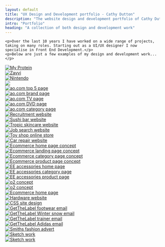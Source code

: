 ```yaml
---
layout: default
title: "UX Design and Development portfolio - Cathy Dutton"
description: "The website design and development portfolio of Cathy Dutton"
intro: "Portfolio"
heading: "A collection of both design and development work"
---
```





	<p>Over the last 10 years I have worked on a wide range of projects, taking on many roles. Starting out as a UI/UX designer I now specialise in Front End Development.</p>
	<p>Below are just a few examples of my design and development work...</p>
</section>
<section>
	<div class="baguetteBoxFour gallery">
	<div class="portfolio-gallery--thumbnail">
		<a href="assets/img/portfolio/my-protein.jpg" class="image-wrapper image-wrapper--portfolio">
			<img src="assets/img/thumbs/my-protein.jpg" alt="My Protein" class="image-wrapper__image">
		</a>
	</div>
	<div class="portfolio-gallery--thumbnail">
		<a href="assets/img/portfolio/zavvi.jpg" class="image-wrapper image-wrapper--portfolio">
			<img src="assets/img/thumbs/zavvi.jpg" alt="Zavvi" class="image-wrapper__image">
		</a>
	</div>
	<div class="portfolio-gallery--thumbnail">
		<a href="assets/img/portfolio/nintendo.jpg" class="image-wrapper image-wrapper--portfolio">
			<img src="assets/img/thumbs/nintendo.jpg" alt="Nintendo" class="image-wrapper__image">
		</a>
	</div>
		<div class="portfolio-gallery--thumbnail">
			<a href="assets/img/portfolio/ao-top-5.jpg" class="image-wrapper image-wrapper--portfolio">
				<img src="assets/img/thumbs/ao-top-5.jpg" class="image-wrapper__image">
			</a>
		</div>
		<div class="portfolio-gallery--thumbnail">
			<a href="assets/img/portfolio/ao-set-top.jpg" class="image-wrapper image-wrapper--portfolio">
				<img src="assets/img/thumbs/ao-set-top.jpg" alt="ao.com top 5 page" class="image-wrapper__image">
			</a>
		</div>
		<div class="portfolio-gallery--thumbnail">
			<a href="assets/img/portfolio/ao-samsung.jpg" class="image-wrapper image-wrapper--portfolio">
				<img src="assets/img/thumbs/ao-samsung.jpg" alt="ao.com brand page" class="image-wrapper__image">
			</a>
		</div>
		<div class="portfolio-gallery--thumbnail">
			<a href="assets/img/portfolio/ao-tv.jpg" class="image-wrapper image-wrapper--portfolio">
				<img src="assets/img/thumbs/ao-tv.jpg" alt="ao.com TV page" class="image-wrapper__image">
			</a>
		</div>
		<div class="portfolio-gallery--thumbnail">
			<a href="assets/img/portfolio/ao-dvd.jpg" class="image-wrapper image-wrapper--portfolio">
				<img src="assets/img/thumbs/ao-dvd.jpg" alt="ao.com DVD page" class="image-wrapper__image">
			</a>
		</div>
		<div class="portfolio-gallery--thumbnail">
			<a href="assets/img/portfolio/ao-cat.jpg" class="image-wrapper image-wrapper--portfolio">
				<img src="assets/img/thumbs/ao-cat.jpg" alt="ao.com category page" class="image-wrapper__image">
			</a>
		</div>
		<div class="portfolio-gallery--thumbnail">
			<a href="assets/img/portfolio/recruit.jpg" class="image-wrapper image-wrapper--portfolio">
				<img src="assets/img/thumbs/recruit.jpg" alt="Recruitment website" class="image-wrapper__image">
			</a>
		</div>
		<div class="portfolio-gallery--thumbnail">
			<a href="assets/img/portfolio/sushi.jpg" class="image-wrapper image-wrapper--portfolio">
				<img src="assets/img/thumbs/sushi.jpg" alt="Sushi bar website" class="image-wrapper__image">
			</a>
		</div>
		<div class="portfolio-gallery--thumbnail">
			<a href="assets/img/portfolio/skincare.jpg" class="image-wrapper image-wrapper--portfolio">
				<img src="assets/img/thumbs/skincare.jpg" alt="Tropic skincare website" class="image-wrapper__image">
			</a>
		</div>
		<div class="portfolio-gallery--thumbnail">
			<a href="assets/img/portfolio/job.jpg" class="image-wrapper image-wrapper--portfolio">
				<img src="assets/img/thumbs/job.jpg" alt="Job search website" class="image-wrapper__image">
			</a>
		</div>
		<div class="portfolio-gallery--thumbnail">
			<a href="assets/img/portfolio/toy-shop.jpg" class="image-wrapper image-wrapper--portfolio">
				<img src="assets/img/thumbs/toy-shop.jpg" alt="Toy shop online store" class="image-wrapper__image">
			</a>
		</div>
		<div class="portfolio-gallery--thumbnail">
			<a href="assets/img/portfolio/paintwork.jpg" class="image-wrapper image-wrapper--portfolio">
				<img src="assets/img/thumbs/paintwork.jpg" alt="Car repair website" class="image-wrapper__image">
			</a>
		</div>
		<div class="portfolio-gallery--thumbnail">
			<a href="assets/img/portfolio/2020-home.jpg" class="image-wrapper image-wrapper--portfolio">
				<img src="assets/img/thumbs/2020-home.jpg" alt="Ecommerce home page concept" class="image-wrapper__image">
			</a>
		</div>
		<div class="portfolio-gallery--thumbnail">
			<a href="assets/img/portfolio/2020-landing.jpg" class="image-wrapper image-wrapper--portfolio">
				<img src="assets/img/thumbs/2020-landing.jpg" alt="Ecommerce landing page concept" class="image-wrapper__image">
			</a>
		</div>
		<div class="portfolio-gallery--thumbnail">
			<a href="assets/img/portfolio/2020-cat.jpg" class="image-wrapper image-wrapper--portfolio">
				<img src="assets/img/thumbs/2020-cat.jpg" alt="Ecommerce category page concept" class="image-wrapper__image">
			</a>
		</div>
		<div class="portfolio-gallery--thumbnail">
			<a href="assets/img/portfolio/2020-pdp.jpg" class="image-wrapper image-wrapper--portfolio">
				<img src="assets/img/thumbs/2020-pdp.jpg" alt="Ecommerce product page concept" class="image-wrapper__image">
			</a>
		</div>
		<div class="portfolio-gallery--thumbnail">
			<a href="assets/img/portfolio/ee-home.jpg" class="image-wrapper image-wrapper--portfolio">
				<img src="assets/img/thumbs/ee-home.jpg" alt="EE accessories home page" class="image-wrapper__image">
			</a>
		</div>
		<div class="portfolio-gallery--thumbnail">
			<a href="assets/img/portfolio/ee-cat.jpg" class="image-wrapper image-wrapper--portfolio">
				<img src="assets/img/thumbs/ee-cat.jpg" alt="EE accessories category page" class="image-wrapper__image">
			</a>
		</div>
		<div class="portfolio-gallery--thumbnail">
			<a href="assets/img/portfolio/ee-pdp.jpg" class="image-wrapper image-wrapper--portfolio">
				<img src="assets/img/thumbs/ee-pdp.jpg" alt="EE accessories product page" class="image-wrapper__image">
			</a>
		</div>
		<div class="portfolio-gallery--thumbnail">
			<a href="assets/img/portfolio/o2-home.jpg" class="image-wrapper image-wrapper--portfolio">
				<img src="assets/img/thumbs/o2-home.jpg" alt="o2 concept" class="image-wrapper__image">
			</a>
		</div>
		<div class="portfolio-gallery--thumbnail">
			<a href="assets/img/portfolio/o2-home2.jpg" class="image-wrapper image-wrapper--portfolio">
				<img src="assets/img/thumbs/o2-home2.jpg" alt="o2 concept" class="image-wrapper__image">
			</a>
		</div>
		<div class="portfolio-gallery--thumbnail">
			<a href="assets/img/portfolio/hj.jpg" class="image-wrapper image-wrapper--portfolio">
				<img src="assets/img/thumbs/hj.jpg" alt="Ecommerce home page" class="image-wrapper__image">
			</a>
		</div>
		<div class="portfolio-gallery--thumbnail">
			<a href="assets/img/portfolio/elmers.jpg" class="image-wrapper image-wrapper--portfolio">
				<img src="assets/img/thumbs/elmers.jpg" alt="Hardware website" class="image-wrapper__image">
			</a>
		</div>
		<div class="portfolio-gallery--thumbnail">
			<a href="assets/img/portfolio/css.jpg" class="image-wrapper image-wrapper--portfolio">
				<img src="assets/img/thumbs/css.jpg" alt="CSS site design" class="image-wrapper__image">
			</a>
		</div>
		<div class="portfolio-gallery--thumbnail">
			<a href="assets/img/portfolio/gtl-1.jpg" class="image-wrapper image-wrapper--portfolio">
				<img src="assets/img/thumbs/gtl-1.jpg" alt="GetTheLabel footwear email" class="image-wrapper__image">
			</a>
		</div>
		<div class="portfolio-gallery--thumbnail">
			<a href="assets/img/portfolio/gtl-2.jpg" class="image-wrapper image-wrapper--portfolio">
				<img src="assets/img/thumbs/gtl-2.jpg" alt="GetTheLabel Winter snow email" class="image-wrapper__image">
			</a>
		</div>
		<div class="portfolio-gallery--thumbnail">
			<a href="assets/img/portfolio/gtl-3.jpg" class="image-wrapper image-wrapper--portfolio">
				<img src="assets/img/thumbs/gtl-3.jpg" alt="GetTheLabel trainer email" class="image-wrapper__image">
			</a>
		</div>
		<div class="portfolio-gallery--thumbnail">
			<a href="assets/img/portfolio/gtl-4.jpg" class="image-wrapper image-wrapper--portfolio">
				<img src="assets/img/thumbs/gtl-4.jpg" alt="GetTheLabel Adidas email" class="image-wrapper__image">
			</a>
		</div>
		<div class="portfolio-gallery--thumbnail">
			<a href="assets/img/portfolio/smiths.jpg" class="image-wrapper image-wrapper--portfolio">
				<img src="assets/img/thumbs/smiths.jpg" alt="Smiths fashion advert" class="image-wrapper__image">
			</a>
		</div>
		<div class="portfolio-gallery--thumbnail">
			<a href="assets/img/portfolio/sketches.jpg" class="image-wrapper image-wrapper--portfolio">
				<img src="assets/img/thumbs/sketches.jpg" alt="Sketch work" class="image-wrapper__image">
			</a>
		</div>
		<div class="portfolio-gallery--thumbnail">
			<a href="assets/img/portfolio/sketches-2.jpg" class="image-wrapper image-wrapper--portfolio">
				<img src="assets/img/thumbs/sketches-2.jpg" alt="Sketch work" class="image-wrapper__image">
			</a>
		</div>
	</div>
